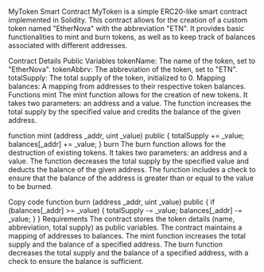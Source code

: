 MyToken Smart Contract
MyToken is a simple ERC20-like smart contract implemented in Solidity. This contract allows for the creation of a custom token named "EtherNova" with the abbreviation "ETN". It provides basic functionalities to mint and burn tokens, as well as to keep track of balances associated with different addresses.

Contract Details
Public Variables
tokenName: The name of the token, set to "EtherNova".
tokenAbbrv: The abbreviation of the token, set to "ETN".
totalSupply: The total supply of the token, initialized to 0.
Mapping
balances: A mapping from addresses to their respective token balances.
Functions
mint
The mint function allows for the creation of new tokens. It takes two parameters: an address and a value. The function increases the total supply by the specified value and credits the balance of the given address.

function mint (address _addr, uint _value) public {
    totalSupply += _value;
    balances[_addr] += _value;
}
burn
The burn function allows for the destruction of existing tokens. It takes two parameters: an address and a value. The function decreases the total supply by the specified value and deducts the balance of the given address. The function includes a check to ensure that the balance of the address is greater than or equal to the value to be burned.

Copy code
function burn (address _addr, uint _value) public {
    if (balances[_addr] >= _value) {
        totalSupply -= _value;
        balances[_addr] -= _value;
    }
}
Requirements
The contract stores the token details (name, abbreviation, total supply) as public variables.
The contract maintains a mapping of addresses to balances.
The mint function increases the total supply and the balance of a specified address.
The burn function decreases the total supply and the balance of a specified address, with a check to ensure the balance is sufficient.
